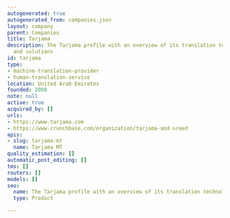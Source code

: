 ```yaml
---
autogenerated: true
autogenerated_from: companies.json
layout: company
parent: Companies
title: Tarjama
description: The Tarjama profile with an overview of its translation technologies
  and solutions
id: tarjama
type:
- machine-translation-provider
- human-translation-service
location: United Arab Emirates
founded: 2008
note: null
active: true
acquired_by: []
urls:
- https://www.tarjama.com
- https://www.crunchbase.com/organization/tarjama-and-ureed
apis:
- slug: tarjama-mt
  name: Tarjama MT
quality_estimation: []
automatic_post_editing: []
tms: []
routers: []
models: []
seo:
  name: The Tarjama profile with an overview of its translation technologies and solutions
  type: Product

---
```


